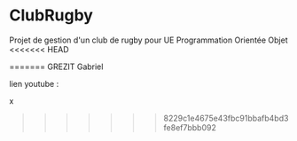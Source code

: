 # ClubRugby
Projet de gestion d'un club de rugby pour UE Programmation Orientée Objet
<<<<<<< HEAD

=======
GREZIT
Gabriel

















lien youtube : 








x
>>>>>>> 8229c1e4675e43fbc91bbafb4bd3fe8ef7bbb092
